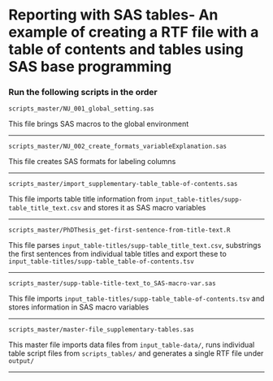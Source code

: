 # Reporting with SAS tables- An example of creating a RTF file with a table of contents and tables using SAS base programming

### Run the following scripts in the order

`scripts_master/NU_001_global_setting.sas`

This file brings SAS macros to the global environment

---

`scripts_master/NU_002_create_formats_variableExplanation.sas`

This file creates SAS formats for labeling columns

---

`scripts_master/import_supplementary-table_table-of-contents.sas`

This file imports table title information from `input_table-titles/supp-table_title_text.csv` and stores it as SAS macro variables

---

 `scripts_master/PhDThesis_get-first-sentence-from-title-text.R`

 This file parses `input_table-titles/supp-table_title_text.csv`, substrings the first sentences from individual table titles and export these to `input_table-titles/supp-table_table-of-contents.tsv`

---

 `scripts_master/supp-table-title-text_to_SAS-macro-var.sas`

This file imports `input_table-titles/supp-table_table-of-contents.tsv` and stores information in SAS macro variables

---

`scripts_master/master-file_supplementary-tables.sas`

This master file imports data files from `input_table-data/`, runs individual table script files from `scripts_tables/` and generates a single RTF file under `output/`

---
